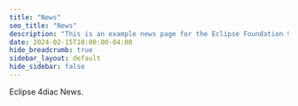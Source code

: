 ```yaml
---
title: "News"
seo_title: "News"
description: "This is an example news page for the Eclipse Foundation Solstice theme for Hugo."
date: 2024-02-15T10:00:00-04:00
hide_breadcrumb: true
sidebar_layout: default
hide_sidebar: false
---
```


Eclipse 4diac News.





